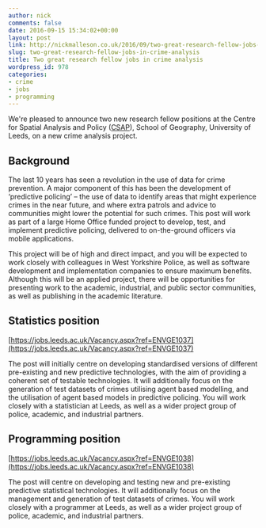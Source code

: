 ```yaml
---
author: nick
comments: false
date: 2016-09-15 15:34:02+00:00
layout: post
link: http://nickmalleson.co.uk/2016/09/two-great-research-fellow-jobs-in-crime-analysis/
slug: two-great-research-fellow-jobs-in-crime-analysis
title: Two great research fellow jobs in crime analysis
wordpress_id: 978
categories:
- crime
- jobs
- programming
---
```


We're pleased to announce two new research fellow positions at the Centre for Spatial Analysis and Policy ([CSAP](http://www.geog.leeds.ac.uk/research/centre-for-spatial-analysis-and-policy/)), School of Geography, University of Leeds, on a new crime analysis project.


## Background


The last 10 years has seen a revolution in the use of data for crime prevention. A major component of this has been the development of ‘predictive policing’ – the use of data to identify areas that might experience crimes in the near future, and where extra patrols and advice to communities might lower the potential for such crimes. This post will work as part of a large Home Office funded project to develop, test, and implement predictive policing, delivered to on-the-ground officers via mobile applications.

This project will be of high and direct impact, and you will be expected to work closely with colleagues in West Yorkshire Police, as well as software development and implementation companies to ensure maximum benefits. Although this will be an applied project, there will be opportunities for presenting work to the academic, industrial, and public sector communities, as well as publishing in the academic literature.


## Statistics position


[https://jobs.leeds.ac.uk/Vacancy.aspx?ref=ENVGE1037](https://jobs.leeds.ac.uk/Vacancy.aspx?ref=ENVGE1037)

The post will initially centre on developing standardised versions of different pre-existing and new predictive technologies, with the aim of providing a coherent set of testable technologies. It will additionally focus on the generation of test datasets of crimes utilising agent based modelling, and the utilisation of agent based models in predictive policing. You will work closely with a statistician at Leeds, as well as a wider project group of police, academic, and industrial partners.


## Programming position


[https://jobs.leeds.ac.uk/Vacancy.aspx?ref=ENVGE1038](https://jobs.leeds.ac.uk/Vacancy.aspx?ref=ENVGE1038)

The post will centre on developing and testing new and pre-existing predictive statistical technologies. It will additionally focus on the management and generation of test datasets of crimes. You will work closely with a programmer at Leeds, as well as a wider project group of police, academic, and industrial partners.
